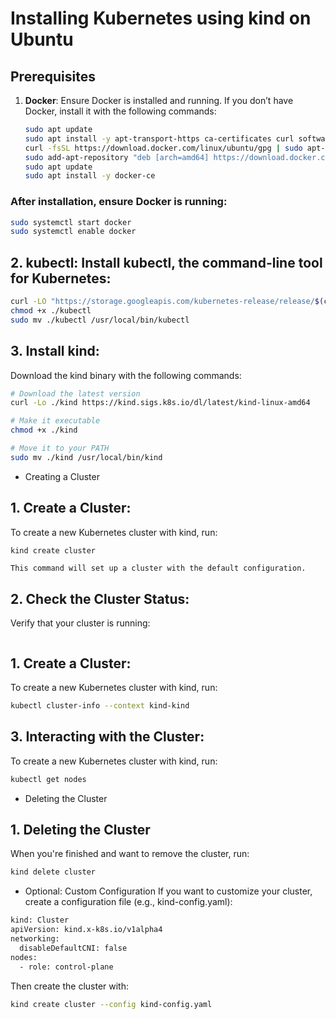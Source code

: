 # Installing Kubernetes using kind on Ubuntu

## Prerequisites

1. **Docker**: Ensure Docker is installed and running. If you don’t have Docker, install it with the following commands:

   ```bash
   sudo apt update
   sudo apt install -y apt-transport-https ca-certificates curl software-properties-common
   curl -fsSL https://download.docker.com/linux/ubuntu/gpg | sudo apt-key add -
   sudo add-apt-repository "deb [arch=amd64] https://download.docker.com/linux/ubuntu $(lsb_release -cs) stable"
   sudo apt update
   sudo apt install -y docker-ce
    ```
### After installation, ensure Docker is running:
```bash
sudo systemctl start docker
sudo systemctl enable docker
```

## 2. kubectl: Install kubectl, the command-line tool for Kubernetes:
```bash
curl -LO "https://storage.googleapis.com/kubernetes-release/release/$(curl -s https://storage.googleapis.com/kubernetes-release/release/stable.txt)/bin/linux/amd64/kubectl"
chmod +x ./kubectl
sudo mv ./kubectl /usr/local/bin/kubectl
```

## 3. Install kind:
Download the kind binary with the following commands:
```bash
# Download the latest version
curl -Lo ./kind https://kind.sigs.k8s.io/dl/latest/kind-linux-amd64

# Make it executable
chmod +x ./kind

# Move it to your PATH
sudo mv ./kind /usr/local/bin/kind
```

- Creating a Cluster

## 1. Create a Cluster:
To create a new Kubernetes cluster with kind, run:
```bash
kind create cluster
```
`This command will set up a cluster with the default configuration.`


## 2. Check the Cluster Status:
Verify that your cluster is running:
```bash

```

## 1. Create a Cluster:
To create a new Kubernetes cluster with kind, run:
```bash
kubectl cluster-info --context kind-kind
```

## 3. Interacting with the Cluster:
To create a new Kubernetes cluster with kind, run:
```bash
kubectl get nodes
```

- Deleting the Cluster
## 1. Deleting the Cluster
When you're finished and want to remove the cluster, run:
```bash
kind delete cluster
```

- Optional: Custom Configuration
If you want to customize your cluster, create a configuration file (e.g., kind-config.yaml):
```bash
kind: Cluster
apiVersion: kind.x-k8s.io/v1alpha4
networking:
  disableDefaultCNI: false
nodes:
  - role: control-plane
```
Then create the cluster with:
```bash
kind create cluster --config kind-config.yaml
```
  

